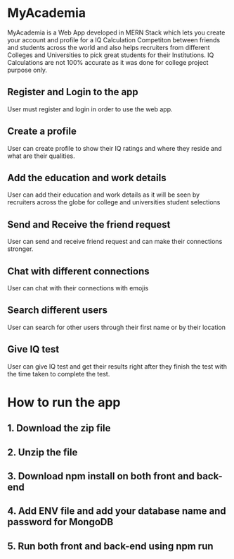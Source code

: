 # MyAcademia
MyAcademia is a Web App developed in MERN Stack which lets you create your account and profile for a IQ Calculation Competiton between friends and students across the world and also helps recruiters from different Colleges and Universities to pick great students for their Institutions. IQ Calculations are not 100% accurate as it was done for college project purpose only. 
## Register and Login to the app
User must register and login in order to use the web app.
## Create a profile
User can create profile to show their IQ ratings and where they reside and what are their qualities.
## Add the education and work details
User can add their education and work details as it will be seen by recruiters across the globe for college and universities student selections
## Send and Receive the friend request
User can send and receive friend request and can make their connections stronger.
## Chat with different connections
User can chat with their connections with emojis
## Search different users
User can search for other users through their first name or by their location
## Give IQ test
User can give IQ test and get their results right after they finish the test with the time taken to complete the test.

# How to run the app
## 1. Download the zip file
## 2. Unzip the file
## 3. Download npm install on both front and back-end
## 4. Add ENV file and add your database name and password for MongoDB
## 5. Run both front and back-end using npm run
